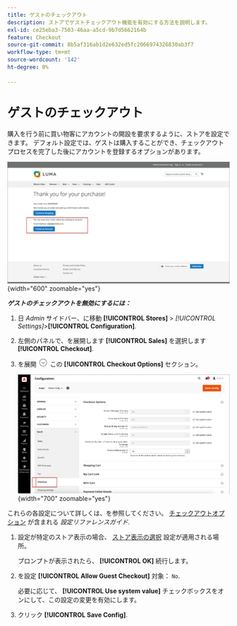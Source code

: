 ```yaml
---
title: ゲストのチェックアウト
description: ストアでゲストチェックアウト機能を有効にする方法を説明します。
exl-id: ce25eba3-7503-46aa-a5cd-9b7d5662164b
feature: Checkout
source-git-commit: 8b5af316ab1d2e632ed5fc2066974326830ab3f7
workflow-type: tm+mt
source-wordcount: '142'
ht-degree: 0%

---
```


# ゲストのチェックアウト

購入を行う前に買い物客にアカウントの開設を要求するように、ストアを設定できます。 デフォルト設定では、ゲストは購入することができ、チェックアウトプロセスを完了した後にアカウントを登録するオプションがあります。

![Luma ストアに「ゲストとしてチェックアウト」と表示される](./assets/storefront-checkout-as-guest.png){width="600" zoomable="yes"}

**_ゲストのチェックアウトを無効にするには：_**

1. 日 _Admin_ サイドバー、に移動 **[!UICONTROL Stores]** > _[!UICONTROL Settings]_>**[!UICONTROL Configuration]**.

1. 左側のパネルで、を展開します **[!UICONTROL Sales]** を選択します **[!UICONTROL Checkout]**.

1. を展開 ![展開セレクター](../assets/icon-display-expand.png) この **[!UICONTROL Checkout Options]** セクション。

   ![設定ページで展開されたチェックアウトオプション](./assets/checkout-checkout-options.png){width="700" zoomable="yes"}

これらの各設定について詳しくは、を参照してください。 [チェックアウトオプション](../configuration-reference/sales/checkout.md#checkout-options) が含まれる _設定リファレンスガイド_.

1. 設定が特定のストア表示の場合、 [ストア表示の選択](../configuration-reference/scope-change.md#set-the-scope) 設定が適用される場所。

   プロンプトが表示されたら、 **[!UICONTROL OK]** 続行します。

1. を設定 **[!UICONTROL Allow Guest Checkout]** 対象： `No`.

   必要に応じて、 **[!UICONTROL Use system value]** チェックボックスをオンにして、この設定の変更を有効にします。

1. クリック **[!UICONTROL Save Config]**.
